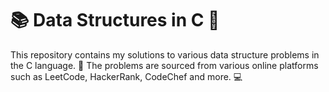 <h1>📚 Data Structures in C 🧱</h1>
<p>This repository contains my solutions to various data structure problems in the C language. 🤖 The problems are sourced from various online platforms such as LeetCode, HackerRank, CodeChef and more. 💻</p>
